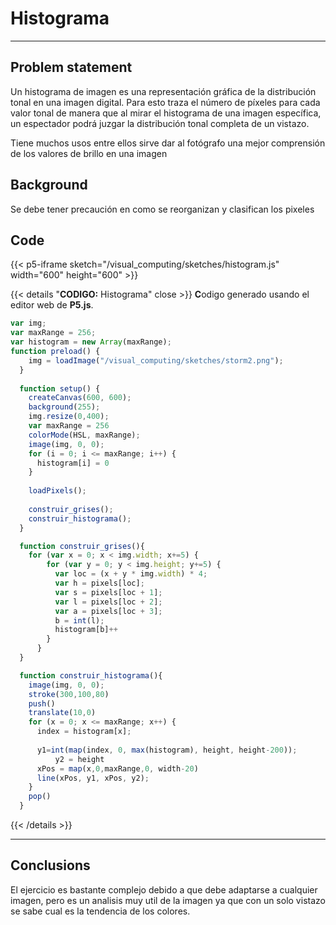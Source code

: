 # Histograma
---
## Problem statement

Un histograma de imagen es una representación gráfica de la distribución tonal en una imagen digital. Para esto traza el número de píxeles para cada valor tonal de manera que al mirar el histograma de una imagen específica, un espectador podrá juzgar la distribución tonal completa de un vistazo.

Tiene muchos usos entre ellos sirve dar al fotógrafo una mejor comprensión de los valores de brillo en una imagen



## Background
Se debe tener precaución en como se reorganizan y clasifican los pixeles

## Code

{{< p5-iframe sketch="/visual_computing/sketches/histogram.js" width="600" height="600" >}}

{{< details "**CODIGO:** Histograma" close >}}
**C**odigo generado usando el editor web de **P5.js**.
```javascript
var img;
var maxRange = 256;
var histogram = new Array(maxRange);
function preload() {
    img = loadImage("/visual_computing/sketches/storm2.png"); 
  }
  
  function setup() {
    createCanvas(600, 600);
    background(255);
    img.resize(0,400);
    var maxRange = 256
    colorMode(HSL, maxRange);
    image(img, 0, 0);
    for (i = 0; i <= maxRange; i++) {
      histogram[i] = 0
    }
  
    loadPixels();
    
    construir_grises();
    construir_histograma();
  }

  function construir_grises(){
    for (var x = 0; x < img.width; x+=5) {
        for (var y = 0; y < img.height; y+=5) {
          var loc = (x + y * img.width) * 4;
          var h = pixels[loc];
          var s = pixels[loc + 1];
          var l = pixels[loc + 2];
          var a = pixels[loc + 3];
          b = int(l);
          histogram[b]++
        }
      }
  }

  function construir_histograma(){
    image(img, 0, 0);
    stroke(300,100,80)
    push()
    translate(10,0)
    for (x = 0; x <= maxRange; x++) {
      index = histogram[x];
  
      y1=int(map(index, 0, max(histogram), height, height-200));
          y2 = height
      xPos = map(x,0,maxRange,0, width-20)
      line(xPos, y1, xPos, y2);
    }
    pop()
  }
```
{{< /details >}}

---

## Conclusions

El ejercicio es bastante complejo debido a que debe adaptarse a cualquier imagen, pero es un analisis muy util de la imagen ya que con un solo vistazo se sabe cual es la tendencia de los colores. 